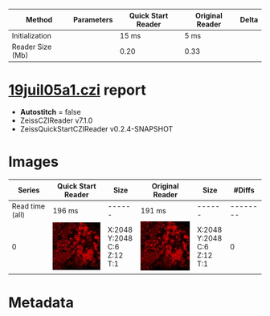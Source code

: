 |  Method            | Parameters       | Quick Start Reader | Original Reader | Delta  |
| -------------------|------------------|--------------------|-----------------|------- |
| Initialization     |                  |15 ms|5 ms|        |
| Reader Size (Mb)     |                  |0.20|0.33|        |
# [19juil05a1.czi](https://zenodo.org/record/4627738/files/19juil05a1.czi) report
 - **Autostitch** = false
 - ZeissCZIReader v7.1.0
 - ZeissQuickStartCZIReader v0.2.4-SNAPSHOT

# Images 

| Series            | Quick Start Reader | Size | Original Reader | Size | #Diffs |
|-------------------|--------------------|------|-----------------|------|--------|
| Read time (all)   |196 ms|------|191 ms|------|--------|
|0|![19juil05a1.quick_true.flat_true.stitch_false.series_0.jpg](19juil05a1/19juil05a1.quick_true.flat_true.stitch_false.series_0.jpg)|X:2048<br>Y:2048<br>C:6<br>Z:12<br>T:1|![19juil05a1.quick_false.flat_true.stitch_false.series_0.jpg](19juil05a1/19juil05a1.quick_false.flat_true.stitch_false.series_0.jpg)|X:2048<br>Y:2048<br>C:6<br>Z:12<br>T:1|0|

# Metadata

